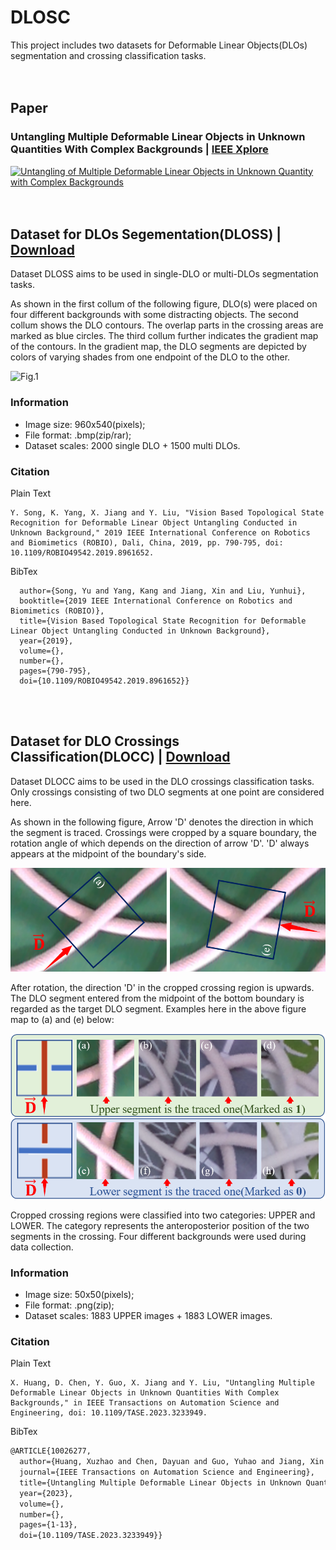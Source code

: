 # DLOSC
This project includes two datasets for Deformable Linear Objects(DLOs) segmentation and crossing classification tasks.
<br><br><br>
## Paper
### Untangling Multiple Deformable Linear Objects in Unknown Quantities With Complex Backgrounds | [IEEE Xplore](https://ieeexplore.ieee.org/document/10026277/media#media)
[![Untangling of Multiple Deformable Linear Objects in Unknown Quantity with Complex Backgrounds](https://res.cloudinary.com/marcomontalbano/image/upload/v1667738600/video_to_markdown/images/youtube--wReD4qDMN4k-c05b58ac6eb4c4700831b2b3070cd403.jpg)](https://youtu.be/wReD4qDMN4k "Untangling of Multiple Deformable Linear Objects in Unknown Quantity with Complex Backgrounds")
<br><br><br>
## Dataset for DLOs Segementation(DLOSS) | [Download](https://drive.google.com/drive/folders/1Y7g3vsS8e2MvCvQczXEkQI6sUg8tD0Ok?usp=sharing)
Dataset DLOSS aims to be used in single-DLO or multi-DLOs segmentation tasks. 

As shown in the first collum of the following figure, DLO(s) were placed on four different backgrounds with some distracting objects. The second collum shows the DLO contours. The overlap parts in the crossing areas are marked as blue circles. The third collum further indicates the gradient map of the contours. In the gradient map, the DLO segments are depicted by colors of varying shades from one endpoint of the DLO to the other. 

![Fig.1](./figures/SegmentationDataSamples.png)

### Information
- Image size: 960x540(pixels);
- File format: .bmp(zip/rar);
- Dataset scales: 2000 single DLO + 1500 multi DLOs.
### Citation
Plain Text
```
Y. Song, K. Yang, X. Jiang and Y. Liu, "Vision Based Topological State Recognition for Deformable Linear Object Untangling Conducted in Unknown Background," 2019 IEEE International Conference on Robotics and Biomimetics (ROBIO), Dali, China, 2019, pp. 790-795, doi: 10.1109/ROBIO49542.2019.8961652.
```
BibTex
```latex@INPROCEEDINGS{8961652,
  author={Song, Yu and Yang, Kang and Jiang, Xin and Liu, Yunhui},
  booktitle={2019 IEEE International Conference on Robotics and Biomimetics (ROBIO)}, 
  title={Vision Based Topological State Recognition for Deformable Linear Object Untangling Conducted in Unknown Background}, 
  year={2019},
  volume={},
  number={},
  pages={790-795},
  doi={10.1109/ROBIO49542.2019.8961652}}

```
<br><br>
## Dataset for DLO Crossings Classification(DLOCC) | [Download](https://drive.google.com/drive/folders/1vY-Z_7Dg98PyUO8UzyBso9N5jDXJDqa9?usp=sharing)
Dataset DLOCC aims to be used in the DLO crossings classification tasks. Only crossings consisting of two DLO segments at one point are considered here. 

As shown in the following figure, Arrow 'D' denotes the direction in which the segment is traced. Crossings were cropped by a square boundary, the rotation angle of which depends on the direction of arrow 'D'. 'D' always appears at the midpoint of the boundary's side. 

![Fig.1](./figures/Crop_method.png)

After rotation, the direction 'D' in the cropped crossing region is upwards. The DLO segment entered from the midpoint of the bottom boundary is regarded as the target DLO segment. Examples here in the above figure map to (a) and (e) below:

![Fig.1](./figures/Cropped_crossing_region.png)

Cropped crossing regions were classified into two categories: UPPER and LOWER. The category represents the anteroposterior position of the two segments in the crossing. Four different backgrounds were used during data collection. 

### Information
- Image size: 50x50(pixels);
- File format: .png(zip);
- Dataset scales: 1883 UPPER images + 1883 LOWER images.

### Citation
Plain Text
```
X. Huang, D. Chen, Y. Guo, X. Jiang and Y. Liu, "Untangling Multiple Deformable Linear Objects in Unknown Quantities With Complex Backgrounds," in IEEE Transactions on Automation Science and Engineering, doi: 10.1109/TASE.2023.3233949.
```
BibTex
```latex
@ARTICLE{10026277,
  author={Huang, Xuzhao and Chen, Dayuan and Guo, Yuhao and Jiang, Xin and Liu, Yunhui},
  journal={IEEE Transactions on Automation Science and Engineering}, 
  title={Untangling Multiple Deformable Linear Objects in Unknown Quantities With Complex Backgrounds}, 
  year={2023},
  volume={},
  number={},
  pages={1-13},
  doi={10.1109/TASE.2023.3233949}}
```